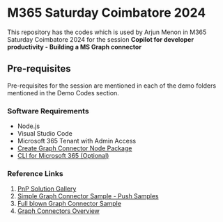 # M365 Saturday Coimbatore 2024

This repository has the codes which is used by Arjun Menon in M365 Saturday Coimbatore 2024 for the session **Copilot for developer productivity - Building a MS Graph connector**

## Pre-requisites

Pre-requisites for the session are mentioned in each of the demo folders mentioned in the Demo Codes section.

### Software Requirements

- Node.js
- Visual Studio Code
- Microsoft 365 Tenant with Admin Access
- [Create Graph Connector Node Package](https://www.npmjs.com/package/create-graph-connector)
- [CLI for Microsoft 365 (Optional)](https://aka.ms/cli-m365)

### Reference Links

1. [PnP Solution Gallery](https://adoption.microsoft.com/sample-solution-gallery)
2. [Simple Graph Connector Sample - Push Samples](https://github.com/pnp/graph-connectors-samples/tree/main/samples/nodejs-javascript-solutiongallery)
3. [Full blown Graph Connector Sample](https://github.com/pnp/graph-connectors-samples/tree/main/samples/nodejs-typescript-food-catalog)
4. [Graph Connectors Overview](https://learn.microsoft.com/microsoft-365-copilot/extensibility/overview-graph-connector)
